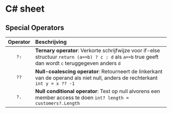 # C# sheet

## Special Operators

| Operator | Beschrijving                                                                                                                                           |
| :------: | :----------------------------------------------------------------------------------------------------------------------------------------------------- |
|   `?:`   | **Ternary operator**: Verkorte schrijfwijze voor if-else structuur `return (a==b) ? c : d` als `a==b` true geeft dan wordt `c` teruggegeven anders `d` |
|   `??`   | **Null-coalescing operator**: Retourneert de linkerkant van de operand als niet null, anders de rechterkant `int y = x ?? -1`                          |
|   `?.`   | **Null conditional operator**: Test op null alvorens een member access te doen `int? length = customers?.Length`                                       |
